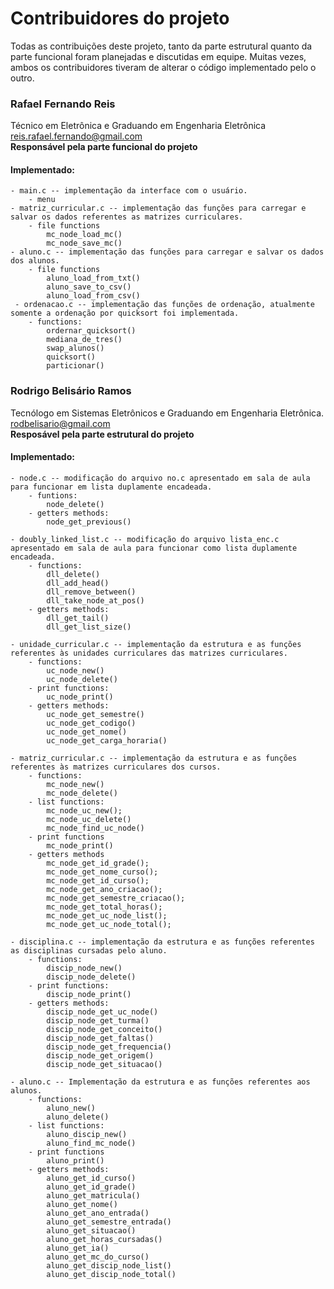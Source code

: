 <h1>Contribuidores do projeto</h1>

Todas as contribuições deste projeto, tanto da parte estrutural quanto da parte funcional foram planejadas e discutidas em equipe. Muitas vezes, ambos os contribuidores tiveram de alterar o código implementado pelo o outro.

<p><h3>Rafael Fernando Reis</h3>
Técnico em Eletrônica e Graduando em Engenharia Eletrônica</br>
<a href="mailto:reis.rafael.fernando@gmail.com">reis.rafael.fernando@gmail.com</a></br>
<b>Responsável pela parte funcional do projeto</b>
</p>

<h4>Implementado:</h4>

	- main.c -- implementação da interface com o usuário.
		- menu
	- matriz_curricular.c -- implementação das funções para carregar e salvar os dados referentes as matrizes curriculares.
		- file functions
			mc_node_load_mc()
			mc_node_save_mc()
	- aluno.c -- implementação das funções para carregar e salvar os dados dos alunos.
		- file functions
			aluno_load_from_txt()
			aluno_save_to_csv()
			aluno_load_from_csv()
	 - ordenacao.c -- implementação das funções de ordenação, atualmente somente a ordenação por quicksort foi implementada.
		- functions:
			ordernar_quicksort()
			mediana_de_tres()
			swap_alunos()
			quicksort()
			particionar()

<p><h3>Rodrigo Belisário Ramos</h3>
Tecnólogo em Sistemas Eletrônicos e Graduando em Engenharia Eletrônica.</br>
<a href="mailto:rodbelisario@gmail.com">rodbelisario@gmail.com</a></br>
<b>Resposável pela parte estrutural do projeto</b>
</p>

<h4>Implementado:</h4>

	- node.c -- modificação do arquivo no.c apresentado em sala de aula para funcionar em lista duplamente encadeada.
		- funtions:
			node_delete()
		- getters methods:
			node_get_previous()

	- doubly_linked_list.c -- modificação do arquivo lista_enc.c apresentado em sala de aula para funcionar como lista duplamente encadeada.
		- functions:
			dll_delete()
			dll_add_head()
			dll_remove_between()
			dll_take_node_at_pos()
	 	- getters methods:
			dll_get_tail()
			dll_get_list_size()
	
	- unidade_curricular.c -- implementação da estrutura e as funções referentes às unidades curriculares das matrizes curriculares.
		- functions:
			uc_node_new()
			uc_node_delete()
		- print functions:
			uc_node_print()
		- getters methods:
			uc_node_get_semestre()
			uc_node_get_codigo()
			uc_node_get_nome()
			uc_node_get_carga_horaria()
	
	- matriz_curricular.c -- implementação da estrutura e as funções referentes às matrizes curriculares dos cursos.
		- functions:
			mc_node_new()
			mc_node_delete()
		- list functions:
			mc_node_uc_new();
			mc_node_uc_delete()
			mc_node_find_uc_node()
		- print functions
			mc_node_print()
		- getters methods
			mc_node_get_id_grade();
			mc_node_get_nome_curso();
			mc_node_get_id_curso();
			mc_node_get_ano_criacao();
			mc_node_get_semestre_criacao();
			mc_node_get_total_horas();
			mc_node_get_uc_node_list();
			mc_node_get_uc_node_total();
	
	- disciplina.c -- implementação da estrutura e as funções referentes as disciplinas cursadas pelo aluno.
		- functions:
			discip_node_new()
			discip_node_delete()
		- print functions:
			discip_node_print()
		- getters methods:
			discip_node_get_uc_node()
			discip_node_get_turma()
			discip_node_get_conceito()
			discip_node_get_faltas()
			discip_node_get_frequencia()
			discip_node_get_origem()
			discip_node_get_situacao()
	
	- aluno.c -- Implementação da estrutura e as funções referentes aos alunos.
		- functions:
			aluno_new()
			aluno_delete()
		- list functions:
			aluno_discip_new()
			aluno_find_mc_node()
 		- print functions
			aluno_print()
		- getters methods:
			aluno_get_id_curso()
			aluno_get_id_grade()
			aluno_get_matricula()
			aluno_get_nome()
			aluno_get_ano_entrada()
			aluno_get_semestre_entrada()
			aluno_get_situacao()
			aluno_get_horas_cursadas()
			aluno_get_ia()
			aluno_get_mc_do_curso()
			aluno_get_discip_node_list()
			aluno_get_discip_node_total()




 
